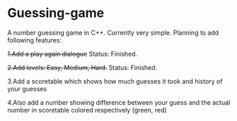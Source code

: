 # Guessing-game

  A number guessing game in C++. Currently very simple. 
Planning to add following features:

~~1.Add a play again dialogue~~ Status: Finished.

~~2.Add levels: Easy, Medium, Hard.~~ Status: Finished.

3.Add a scoretable which shows how much guesses it took and history of your guesses

4.Also add a number showing difference between your guess and the actual number in scoretable colored respectively (green, red)
